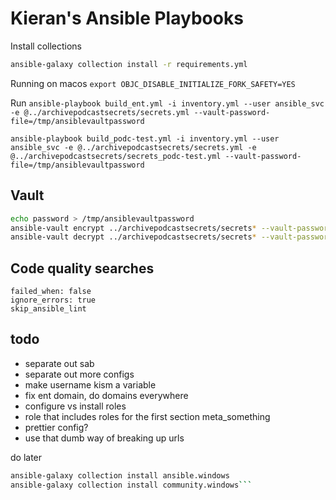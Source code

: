 # Kieran's Ansible Playbooks

Install collections

```bash
ansible-galaxy collection install -r requirements.yml
```

Running on macos
`export OBJC_DISABLE_INITIALIZE_FORK_SAFETY=YES`

Run
`ansible-playbook build_ent.yml -i inventory.yml --user ansible_svc -e @../archivepodcastsecrets/secrets.yml --vault-password-file=/tmp/ansiblevaultpassword`

`ansible-playbook build_podc-test.yml -i inventory.yml --user ansible_svc -e @../archivepodcastsecrets/secrets.yml -e @../archivepodcastsecrets/secrets_podc-test.yml --vault-password-file=/tmp/ansiblevaultpassword`

## Vault

```bash
echo password > /tmp/ansiblevaultpassword
ansible-vault encrypt ../archivepodcastsecrets/secrets* --vault-password-file=/tmp/ansiblevaultpassword
ansible-vault decrypt ../archivepodcastsecrets/secrets* --vault-password-file=/tmp/ansiblevaultpassword
```

## Code quality searches

```text
failed_when: false
ignore_errors: true
skip_ansible_lint
```

## todo

* separate out sab
* separate out more configs
* make username kism a variable
* fix ent domain, do domains everywhere
* configure vs install roles
* role that includes roles for the first section meta_something
* prettier config?
* use that dumb way of breaking up urls

do later

```bash
ansible-galaxy collection install ansible.windows
ansible-galaxy collection install community.windows```
